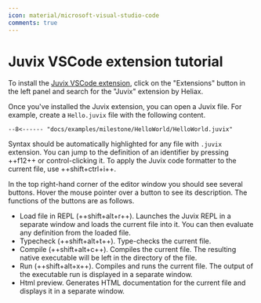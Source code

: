 ```yaml
---
icon: material/microsoft-visual-studio-code
comments: true
---
```


# Juvix VSCode extension tutorial

To install the [Juvix VSCode extension][vscode-marketplace], click on the "Extensions" button
in the left panel and search for the "Juvix" extension by Heliax.

Once you've installed the Juvix extension, you can open a Juvix file.
For example, create a `Hello.juvix` file with the following content.

```juvix
--8<------ "docs/examples/milestone/HelloWorld/HelloWorld.juvix"
```

Syntax should be automatically highlighted for any file with `.juvix`
extension. You can jump to the definition of an identifier by pressing
++f12++ or control-clicking it. To apply the Juvix code formatter to the
current file, use ++shift+ctrl+i++.

In the top right-hand corner of the editor window you should see several
buttons. Hover the mouse pointer over a button to see its description.
The functions of the buttons are as follows.

- Load file in REPL (++shift+alt+r++). Launches the Juvix REPL in a
  separate window and loads the current file into it. You can then
  evaluate any definition from the loaded file.
- Typecheck (++shift+alt+t++). Type-checks the current file.
- Compile (++shift+alt+c++). Compiles the current file. The resulting
  native executable will be left in the directory of the file.
- Run (++shift+alt+x++). Compiles and runs the current file. The output of
  the executable run is displayed in a separate window.
- Html preview. Generates HTML documentation for the current file and
  displays it in a separate window.

[vscode-marketplace]: https://marketplace.visualstudio.com/items?itemName=heliax.juvix-mode
